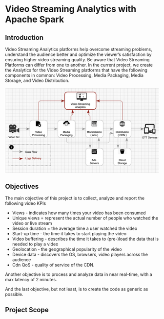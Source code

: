 # Video Streaming Analytics with Apache Spark


## Introduction

Video Streaming Analytics platforms help overcome streaming problems, understand the audience better and optimize the viewer’s satisfaction by ensuring higher video streaming quality. 
Be aware that Video Streaming Platforms can differ from one to another. In the current project, we create the Analytics for the Video Streaming platforms that have the following components in common: Video Processing, Media Packaging, Media Storage, and Video Distribution.  
<br/>
![alt text](https://github.com/dimastatz/video-streaming-analytics/blob/main/docs/chart-video-streaming.png)
<br/>  

## Objectives
The main objective of this project is to collect, analyze and report the following video KPIs
  - Views - indicates how many times your video has been consumed
  - Unique views = represent the actual number of people who watched the video or live stream
  - Session duration = the average time a user watched the video
  - Start-up time - the time it takes to start playing the video
  - Video buffering - describes the time it takes to (pre-)load the data that is needed to play a video
  - Geolocation - the geographical popularity of the video
  - Device data - discovers the OS, browsers, video players across the audience 
  - Cdn QoS - quality of service of the CDN.

Another objective is to process and analyze data in near real-time, with a max latency of 2 minutes.

And the last objective, but not least, is to create the code as generic as possible. 


## Project Scope
